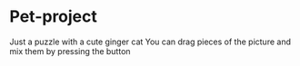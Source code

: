 # Pet-project
Just a puzzle with a cute ginger cat
You can drag pieces of the picture and mix them by pressing the button
